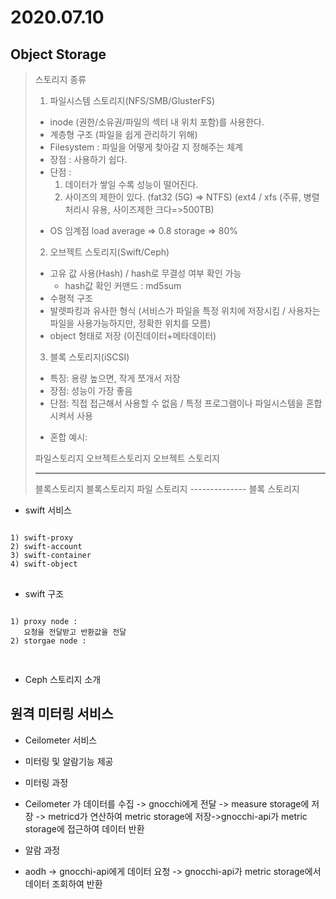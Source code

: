 2020.07.10
============

Object Storage
----------------
> 스토리지 종류
> 1) 파일시스템 스토리지(NFS/SMB/GlusterFS)
> - inode (권한/소유권/파일의 섹터 내 위치 포함)를 사용한다.
> - 계층형 구조 (파일을 쉽게 관리하기 위해)
> - Filesystem : 파일을 어떻게 찾아갈 지 정해주는 체계
> - 장점 : 사용하기 쉽다.
> - 단점 : 
>   1) 데이터가 쌓일 수록 성능이 떨어진다.
>   2) 사이즈의 제한이 있다. 
>   (fat32 (5G) => NTFS)
>   (ext4 / xfs (주류, 병렬처리시 유용, 사이즈제한 크다=>500TB)
>
> * OS 임계점
> load average => 0.8
> storage => 80% 
> 
> 2) 오브젝트 스토리지(Swift/Ceph)
> - 고유 값 사용(Hash) / hash로 무결성 여부 확인 가능
>   * hash값 확인 커맨드 : md5sum
> - 수평적 구조
> - 발렛파킹과 유사한 형식 (서비스가 파일을 특정 위치에 저장시킴 / 사용자는 파일을 사용가능하지만, 정확한 위치를 모름)
> - object 형태로 저장 (이진데이터+메타데이터)
>
> 3) 블록 스토리지(iSCSI)
> - 특징: 용량 높으면, 작게 쪼개서 저장
> - 장점: 성능이 가장 좋음
> - 단점: 직접 접근해서 사용할 수 없음 / 특정 프로그램이나 파일시스템을 혼합시켜서 사용
> * 혼합 예시:
>
> 파일스토리지   오브젝트스토리지    오브젝트 스토리지
> ---------   ------------    --------------
> 블록스토리지    블록스토리지        파일 스토리지
>                             --------------
>                               블록 스토리지


* swift 서비스
<pre>
<code>
1) swift-proxy
2) swift-account
3) swift-container
4) swift-object
</code>
</pre>

* swift 구조
<pre>
<code>
1) proxy node : 
   요청을 전달받고 반환값을 전달
2) storgae node :

</code>
</pre>
* Ceph 스토리지 소개

원격 미터링 서비스
---------------
* Ceilometer 서비스
- 미터링 및 알람기능 제공

* 미터링 과정
- Ceilometer 가 데이터를 수집 -> gnocchi에게 전달 -> measure storage에 저장 -> metricd가 연산하여 metric storage에 저장->gnocchi-api가 metric storage에 접근하여 데이터 반환

* 알람 과정
- aodh -> gnocchi-api에게 데이터 요청
-> gnocchi-api가 metric storage에서 데이터 조회하여 반환
